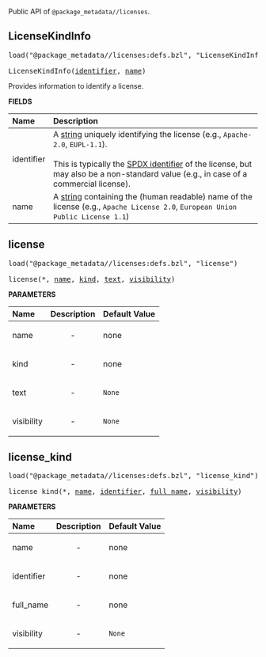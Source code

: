 <!-- Generated with Stardoc: http://skydoc.bazel.build -->

Public API of `@package_metadata//licenses`.

<a id="LicenseKindInfo"></a>

## LicenseKindInfo

<pre>
load("@package_metadata//licenses:defs.bzl", "LicenseKindInfo")

LicenseKindInfo(<a href="#LicenseKindInfo-identifier">identifier</a>, <a href="#LicenseKindInfo-name">name</a>)
</pre>

Provides information to identify a license.

**FIELDS**

| Name  | Description |
| :------------- | :------------- |
| <a id="LicenseKindInfo-identifier"></a>identifier | A [string](https://bazel.build/rules/lib/core/string) uniquely identifying the license (e.g., `Apache-2.0`, `EUPL-1.1`).<br><br>This is typically the [SPDX identifier](https://spdx.org/licenses/) of the license, but may also be a non-standard value (e.g., in case of a commercial license). |
| <a id="LicenseKindInfo-name"></a>name | A [string](https://bazel.build/rules/lib/core/string) containing the (human readable) name of the license (e.g., `Apache License 2.0`, `European Union Public License 1.1`) |


<a id="license"></a>

## license

<pre>
load("@package_metadata//licenses:defs.bzl", "license")

license(*, <a href="#license-name">name</a>, <a href="#license-kind">kind</a>, <a href="#license-text">text</a>, <a href="#license-visibility">visibility</a>)
</pre>



**PARAMETERS**


| Name  | Description | Default Value |
| :------------- | :------------- | :------------- |
| <a id="license-name"></a>name |  <p align="center"> - </p>   |  none |
| <a id="license-kind"></a>kind |  <p align="center"> - </p>   |  none |
| <a id="license-text"></a>text |  <p align="center"> - </p>   |  `None` |
| <a id="license-visibility"></a>visibility |  <p align="center"> - </p>   |  `None` |


<a id="license_kind"></a>

## license_kind

<pre>
load("@package_metadata//licenses:defs.bzl", "license_kind")

license_kind(*, <a href="#license_kind-name">name</a>, <a href="#license_kind-identifier">identifier</a>, <a href="#license_kind-full_name">full_name</a>, <a href="#license_kind-visibility">visibility</a>)
</pre>



**PARAMETERS**


| Name  | Description | Default Value |
| :------------- | :------------- | :------------- |
| <a id="license_kind-name"></a>name |  <p align="center"> - </p>   |  none |
| <a id="license_kind-identifier"></a>identifier |  <p align="center"> - </p>   |  none |
| <a id="license_kind-full_name"></a>full_name |  <p align="center"> - </p>   |  none |
| <a id="license_kind-visibility"></a>visibility |  <p align="center"> - </p>   |  `None` |


